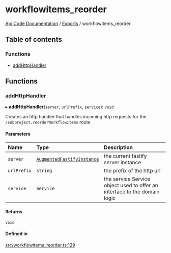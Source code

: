 # workflowitems\_reorder
 
[Api Code Documentation](../README.md) / [Exports](../modules.md) / workflowitems\_reorder

## Table of contents

### Functions

- [addHttpHandler](workflowitems_reorder.md#addhttphandler)

## Functions

### addHttpHandler

▸ **addHttpHandler**(`server`, `urlPrefix`, `service`): `void`

Creates an http handler that handles incoming http requests for the `/subproject.reorderWorkflowitems` route

#### Parameters

| Name | Type | Description |
| :------ | :------ | :------ |
| `server` | [`AugmentedFastifyInstance`](../interfaces/types.AugmentedFastifyInstance.md) | the current fastify server instance |
| `urlPrefix` | `string` | the prefix of the http url |
| `service` | `Service` | the service Service object used to offer an interface to the domain logic |

#### Returns

`void`

#### Defined in

[src/workflowitems_reorder.ts:129](https://github.com/openkfw/TruBudget/blob/965031f/api/src/workflowitems_reorder.ts#L129)
